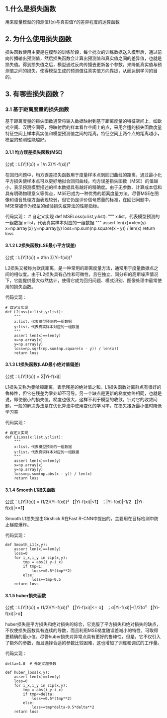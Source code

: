 ## 1.什么是损失函数

用来度量模型的预测值f(x)与真实值Y的差异程度的运算函数

## 2. 为什么使用损失函数

损失函数使用主要是在模型的训练阶段，每个批次的训练数据送入模型后，通过前向传播输出预测值，然后损失函数会计算出预测值和真实值之间的差异值，也就是损失值。得到损失值之后，模型通过反向传播去更新各个参数，来降低真实值与预测值之间的损失，使得模型生成的预测值往真实值方向靠拢，从而达到学习的目的。

## 3. 有哪些损失函数？

### 3.1 基于距离度量的损失函数

基于距离度量的损失函数通常将输入数据映射到基于距离度量的特征空间上，如欧式空间、汉明空间等，将映射后的样本看作空间上的点，采用合适的损失函数度量特征空间上样本真实值和模型预测值之间的距离。特征空间上两个点的距离越小，模型的预测性能越好。

#### 3.1.1 均方误差损失函数(MSE)

公式：L(Y|f(x)) = 1/n Σ(Yi-f(xi))²

在回归问题中，均方误差损失函数用于度量样本点到回归曲线的距离，通过最小化平方损失使样本点可以更好地拟合回归曲线。均方误差损失函数（MSE）的值越小，表示预测模型描述的样本数据具有越好的精确度。由于无参数、计算成本低和具有明确物理意义等优点，MSE已成为一种优秀的距离度量方法。尽管MSE在图像和语音处理方面表现较弱，但它仍是评价信号质量的标准，在回归问题中，MSE常被作为模型的经验损失或算法的性能指标。

代码实现：
     # 自定义实现
      def MSELoss(x:list,y:list):
          """
          x:list，代表模型预测的一组数据
          y:list，代表真实样本对应的一组数据
          """
          assert len(x)==len(y)
          x=np.array(x)
          y=np.array(y)
          loss=np.sum(np.square(x - y)) / len(x)
          return loss
          
#### 3.1.2 L2损失函数(LSE最小平方误差)

公式：L(Y|f(x)) = ꇌ1/n Σ(Yi-f(xi))²

L2损失又被称为欧氏距离，是一种常用的距离度量方法，通常用于度量数据点之间的相似度。由于L2损失具有凸性和可微性，且在独立、同分布的高斯噪声情况下，它能提供最大似然估计，使得它成为回归问题、模式识别、图像处理中最常使用的损失函数。

代码实现：

    # 自定义实现
    def L2Loss(x:list,y:list):
        """
        x:list，代表模型预测的一组数据
        y:list，代表真实样本对应的一组数据
        """
        assert len(x)==len(y)
        x=np.array(x)
        y=np.array(y)
        loss=np.sqrt(np.sum(np.square(x - y)) / len(x))
        return loss
        
#### 3.1.3 L1损失函数(LAD最小绝对值偏差)

公式：L(Y|f(x)) = Σ|Yi-f(xi)|

L1损失又称为曼哈顿距离，表示残差的绝对值之和。L1损失函数对离群点有很好的鲁棒性，但它在残差为零处却不可导。另一个缺点是更新的梯度始终相同，也就是说，即使很小的损失值，梯度也很大，这样不利于模型的收敛。针对它的收敛问题，一般的解决办法是在优化算法中使用变化的学习率，在损失接近最小值时降低学习率

代码实现：

    # 自定义实现
    def L1Loss(x:list,y:list):
        """
        x:list，代表模型预测的一组数据
        y:list，代表真实样本对应的一组数据
        """
        assert len(x)==len(y)
        x=np.array(x)
        y=np.array(y)
        loss=np.sum(np.abs(x - y)) / len(x)
        return loss
       
#### 3.1.4 Smooth L1损失函数

公式：L(Y|f(x)) = (1/2)(Yi-f(xi))² 【|Yi-f(xi)|<1】 ；|Yi-f(xi)|-1/2 【|Yi-f(xi)|>=1】

Smooth L1损失是由Girshick R在Fast R-CNN中提出的，主要用在目标检测中防止梯度爆炸。

代码实现：

    def Smooth_L1(x,y):
        assert len(x)==len(y)
        loss=0
        for i_x,i_y in zip(x,y):
            tmp = abs(i_y-i_x)
            if tmp<1:
                loss+=0.5*(tmp**2)
            else:
                loss+=tmp-0.5
        return loss

#### 3.1.5 huber损失函数

公式：L(Y|f(x)) = (1/2)(Yi-f(xi))² 【|Yi-f(xi)|<= σ】 ；σ|Yi-f(xi)|-(1/2)σ² 【|Yi-f(xi)|>σ】

huber损失是平方损失和绝对损失的综合，它克服了平方损失和绝对损失的缺点，不仅使损失函数具有连续的导数，而且利用MSE梯度随误差减小的特性，可取得更精确的最小值。尽管huber损失对异常点具有更好的鲁棒性，但是，它不仅引入了额外的参数，而且选择合适的参数比较困难，这也增加了训练和调试的工作量。

代码实现：

    delta=1.0  # 先定义超参数

    def huber_loss(x,y):
        assert len(x)==len(y)
        loss=0
        for i_x,i_y in zip(x,y):
            tmp = abs(i_y-i_x)
            if tmp<=delta:
                loss+=0.5*(tmp**2)
            else:
                loss+=tmp*delta-0.5*delta**2
        return loss

